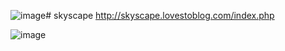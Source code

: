 ![image](https://github.com/Homer-salazar/skyscape/assets/124323352/f98ca1b5-1044-4298-9617-c28ec141e608)# skyscape
http://skyscape.lovestoblog.com/index.php

![image](https://github.com/Homer-salazar/skyscape/assets/124323352/cc4f8dbd-ffef-4bf6-9d20-f3589681e6bf)
